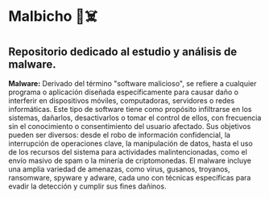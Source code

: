 # Malbicho 👾☠️

## Repositorio dedicado al estudio y análisis de malware.

**Malware:** Derivado del término "software malicioso", se refiere a cualquier programa o aplicación diseñada específicamente para causar daño o interferir en dispositivos móviles, computadoras, servidores o redes informáticas. Este tipo de software tiene como propósito infiltrarse en los sistemas, dañarlos, desactivarlos o tomar el control de ellos, con frecuencia sin el conocimiento o consentimiento del usuario afectado. Sus objetivos pueden ser diversos: desde el robo de información confidencial, la interrupción de operaciones clave, la manipulación de datos, hasta el uso de los recursos del sistema para actividades malintencionadas, como el envío masivo de spam o la minería de criptomonedas. El malware incluye una amplia variedad de amenazas, como virus, gusanos, troyanos, ransomware, spyware y adware, cada uno con técnicas específicas para evadir la detección y cumplir sus fines dañinos.
